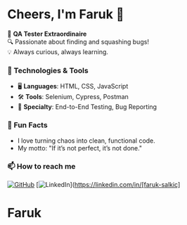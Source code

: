 # Cheers, I'm Faruk 👋
🚀 **QA Tester Extraordinaire**  
🔍 Passionate about finding and squashing bugs!  
💡 Always curious, always learning.

### 🔧 Technologies & Tools
- 🖥️ **Languages**: HTML, CSS, JavaScript
- 🛠️ **Tools**: Selenium, Cypress, Postman
- 🐞 **Specialty**: End-to-End Testing, Bug Reporting

### 🌟 Fun Facts
- I love turning chaos into clean, functional code.
- My motto: "If it’s not perfect, it’s not done."

### 📫 How to reach me
[![GitHub](https://img.shields.io/badge/GitHub-Profile-blue)](https://github.com/Faruk-Salic)
[![LinkedIn](https://img.shields.io/badge/LinkedIn-Connect-blue)](https://linkedin.com/in/[faruk-salkic]
# Faruk
